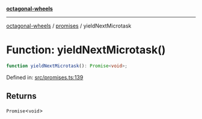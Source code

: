 [**octagonal-wheels**](../../../../README.md)

***

[octagonal-wheels](../../../../globals.md) / [promises](../README.md) / yieldNextMicrotask

# Function: yieldNextMicrotask()

```ts
function yieldNextMicrotask(): Promise<void>;
```

Defined in: [src/promises.ts:139](https://github.com/vrtmrz/octagonal-wheels/blob/main/src/promises.ts#L139)

## Returns

`Promise`\<`void`\>
